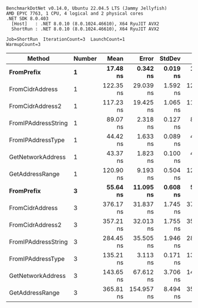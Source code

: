 ```

BenchmarkDotNet v0.14.0, Ubuntu 22.04.5 LTS (Jammy Jellyfish)
AMD EPYC 7763, 1 CPU, 4 logical and 2 physical cores
.NET SDK 8.0.403
  [Host]   : .NET 8.0.10 (8.0.1024.46610), X64 RyuJIT AVX2
  ShortRun : .NET 8.0.10 (8.0.1024.46610), X64 RyuJIT AVX2

Job=ShortRun  IterationCount=3  LaunchCount=1  
WarmupCount=3  

```
| Method              | Number | Mean      | Error      | StdDev   | Min       | Max       | Gen0   | Allocated |
|-------------------- |------- |----------:|-----------:|---------:|----------:|----------:|-------:|----------:|
| **FromPrefix**          | **1**      |  **17.48 ns** |   **0.342 ns** | **0.019 ns** |  **17.46 ns** |  **17.49 ns** | **0.0007** |      **56 B** |
| FromCidrAddress     | 1      | 122.35 ns |  29.039 ns | 1.592 ns | 120.80 ns | 123.98 ns | 0.0012 |     112 B |
| FromCidrAddress2    | 1      | 117.23 ns |  19.425 ns | 1.065 ns | 116.19 ns | 118.32 ns | 0.0013 |     112 B |
| FromIPAddressString | 1      |  89.07 ns |   2.318 ns | 0.127 ns |  88.96 ns |  89.21 ns | 0.0006 |      56 B |
| FromIPAddressType   | 1      |  44.42 ns |   1.633 ns | 0.089 ns |  44.32 ns |  44.48 ns | 0.0010 |      88 B |
| GetNetworkAddress   | 1      |  43.37 ns |   1.823 ns | 0.100 ns |  43.28 ns |  43.48 ns | 0.0007 |      56 B |
| GetAddressRange     | 1      | 120.90 ns |   9.193 ns | 0.504 ns | 120.51 ns | 121.47 ns | 0.0019 |     168 B |
| **FromPrefix**          | **3**      |  **55.64 ns** |  **11.095 ns** | **0.608 ns** |  **55.02 ns** |  **56.23 ns** | **0.0020** |     **168 B** |
| FromCidrAddress     | 3      | 376.17 ns |  31.837 ns | 1.745 ns | 374.68 ns | 378.09 ns | 0.0038 |     336 B |
| FromCidrAddress2    | 3      | 357.21 ns |  32.013 ns | 1.755 ns | 355.22 ns | 358.55 ns | 0.0038 |     336 B |
| FromIPAddressString | 3      | 284.45 ns |  35.505 ns | 1.946 ns | 283.26 ns | 286.70 ns | 0.0019 |     168 B |
| FromIPAddressType   | 3      | 135.21 ns |   3.113 ns | 0.171 ns | 135.02 ns | 135.36 ns | 0.0031 |     264 B |
| GetNetworkAddress   | 3      | 143.65 ns |  67.612 ns | 3.706 ns | 140.63 ns | 147.78 ns | 0.0019 |     168 B |
| GetAddressRange     | 3      | 365.81 ns | 154.957 ns | 8.494 ns | 359.59 ns | 375.49 ns | 0.0057 |     504 B |
